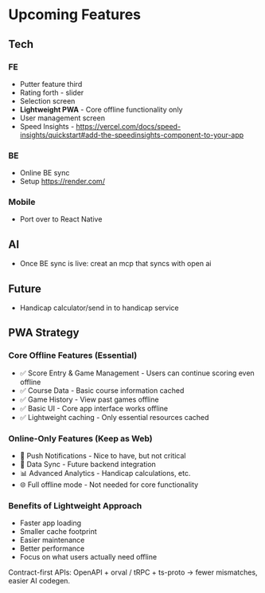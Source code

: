 # Upcoming Features

## Tech

### FE

- Putter feature third
- Rating forth - slider
- Selection screen
- **Lightweight PWA** - Core offline functionality only
- User management screen
- Speed Insights - https://vercel.com/docs/speed-insights/quickstart#add-the-speedinsights-component-to-your-app

### BE

- Online BE sync
- Setup https://render.com/

### Mobile

- Port over to React Native

## AI

- Once BE sync is live: creat an mcp that syncs with open ai

## Future

- Handicap calculator/send in to handicap service

## PWA Strategy

### Core Offline Features (Essential)

- ✅ Score Entry & Game Management - Users can continue scoring even offline
- ✅ Course Data - Basic course information cached
- ✅ Game History - View past games offline
- ✅ Basic UI - Core app interface works offline
- ✅ Lightweight caching - Only essential resources cached

### Online-Only Features (Keep as Web)

- 🔔 Push Notifications - Nice to have, but not critical
- 🔄 Data Sync - Future backend integration
- 📊 Advanced Analytics - Handicap calculations, etc.
- 🌐 Full offline mode - Not needed for core functionality

### Benefits of Lightweight Approach

- Faster app loading
- Smaller cache footprint
- Easier maintenance
- Better performance
- Focus on what users actually need offline

Contract-first APIs: OpenAPI + orval / tRPC + ts-proto → fewer mismatches, easier AI codegen.
